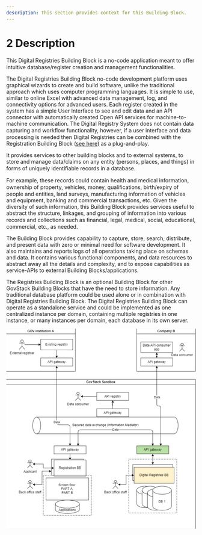 ```yaml
---
description: This section provides context for this Building Block.
---
```


# 2 Description

This Digital Registries Building Block is a no-code application meant to oﬀer intuitive database/register creation and management functionalities.

The Digital Registries Building Block no-code development platform uses graphical wizards to create and build software, unlike the traditional approach which uses computer programming languages. It is simple to use, similar to online Excel with advanced data management, log, and connectivity options for advanced users. Each register created in the system has a simple User Interface to see and edit data and an API connector with automatically created Open API services for machine-to-machine communication. The Digital Registry System does not contain data capturing and workﬂow functionality, however, if a user interface and data processing is needed then Digital Registries can be combined with the Registration Building Block ([see here](https://github.com/GovStackWorkingGroup/bb-registration)) as a plug-and-play.

It provides services to other building blocks and to external systems, to store and manage data/claims on any entity (persons, places, and things) in forms of uniquely identiﬁable records in a database.

For example, these records could contain health and medical information, ownership of property, vehicles, money, qualiﬁcations, birth/expiry of people and entities, land surveys, manufacturing information of vehicles and equipment, banking and commercial transactions, etc. Given the diversity of such information, this Building Block provides services useful to abstract the structure, linkages, and grouping of information into various records and collections such as ﬁnancial, legal, medical, social, educational, commercial, etc., as needed.

The Building Block provides capability to capture, store, search, distribute, and present data with zero or minimal need for software development. It also maintains and reports logs of all operations taking place on schemas and data. It contains various functional components, and data resources to abstract away all the details and complexity, and to expose capabilities as service-APIs to external Building Blocks/applications.

The Registries Building Block is an optional Building Block for other GovStack Building Blocks that have the need to store information. Any traditional database platform could be used alone or in combination with Digital Registries Building Block. The Digital Registries Building Block can operate as a standalone service and could be implemented as one centralized instance per domain, containing multiple registries in one instance, or many instances per domain, each database in its own server.

![Illustration 1- Digital Registries Building Block in GovStack sandbox](<.gitbook/assets/Illustration 1- Digital Registries BB in GovStack sandbox.png>)
